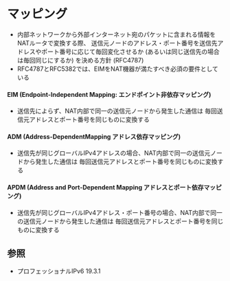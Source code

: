 # マッピング
- 内部ネットワークから外部インターネット宛のパケットに含まれる情報をNATルータで変換する際、
  送信元ノードのアドレス・ポート番号を送信先アドレスやポート番号に応じて毎回変化させるか
  (あるいは同じ送信先の場合は毎回同じにするか) を決める方針 (RFC4787)
- RFC4787とRFC5382では、EIMをNAT機器が満たすべき必須の要件としている

#### EIM (Endpoint-Independent Mapping: エンドポイント非依存マッピング)
- 送信先によらず、NAT内部で同一の送信元ノードから発生した通信は
  毎回送信元アドレスとポート番号を同じものに変換する

#### ADM (Address-DependentMapping アドレス依存マッピング)
- 送信先が同じグローバルIPv4アドレスの場合、NAT内部で同一の送信元ノードから発生した通信は
  毎回送信元アドレスとポート番号を同じものに変換する

#### APDM (Address and Port-Dependent Mapping アドレスとポート依存マッピング)
- 送信先が同じグローバルIPv4アドレス・ポート番号の場合、NAT内部で同一の送信元ノードから発生した通信は
  毎回送信元アドレスとポート番号を同じものに変換する

## 参照
- プロフェッショナルIPv6 19.3.1
